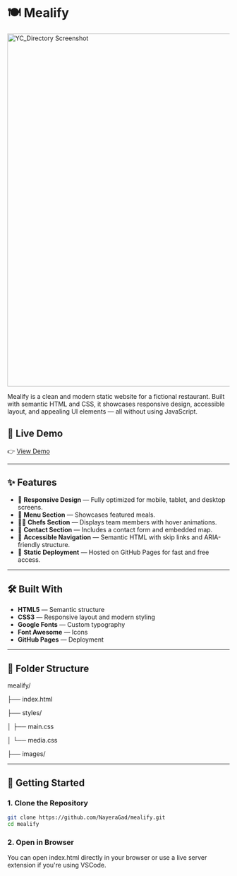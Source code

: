 # 🍽️ Mealify

<a href="https://nayeragad.github.io/mealify/">
    <img src="https://res.cloudinary.com/dedqtpla9/image/upload/Mealify_mxze8u.png" alt="YC_Directory Screenshot" width="800">
  </a>

Mealify is a clean and modern static website for a fictional restaurant. Built with semantic HTML and CSS, it showcases responsive design, accessible layout, and appealing UI elements — all without using JavaScript.

## 📸 Live Demo

👉 [View Demo](https://nayeragad.github.io/mealify/)

---

## ✨ Features

- 📱 **Responsive Design** — Fully optimized for mobile, tablet, and desktop screens.
- 🍔 **Menu Section** — Showcases featured meals.
- 👨‍🍳 **Chefs Section** — Displays team members with hover animations.
- 📍 **Contact Section** — Includes a contact form and embedded map.
- 🔗 **Accessible Navigation** — Semantic HTML with skip links and ARIA-friendly structure.
- 💼 **Static Deployment** — Hosted on GitHub Pages for fast and free access.

---

## 🛠️ Built With

- **HTML5** — Semantic structure
- **CSS3** — Responsive layout and modern styling
- **Google Fonts** — Custom typography
- **Font Awesome** — Icons
- **GitHub Pages** — Deployment

---

## 📁 Folder Structure

mealify/

├── index.html

├── styles/

│  ├── main.css

│  └── media.css

├── images/

---

## 🚀 Getting Started

### 1. Clone the Repository

```bash
git clone https://github.com/NayeraGad/mealify.git
cd mealify
```

### 2. Open in Browser

You can open index.html directly in your browser or use a live server extension if you're using VSCode.
